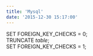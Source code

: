 ```yaml
---
title: 'Mysql'
date: '2015-12-30 15:17:00'
---
```


  
SET FOREIGN\_KEY\_CHECKS = 0;  
TRUNCATE *table*;  
SET FOREIGN\_KEY\_CHECKS = 1;